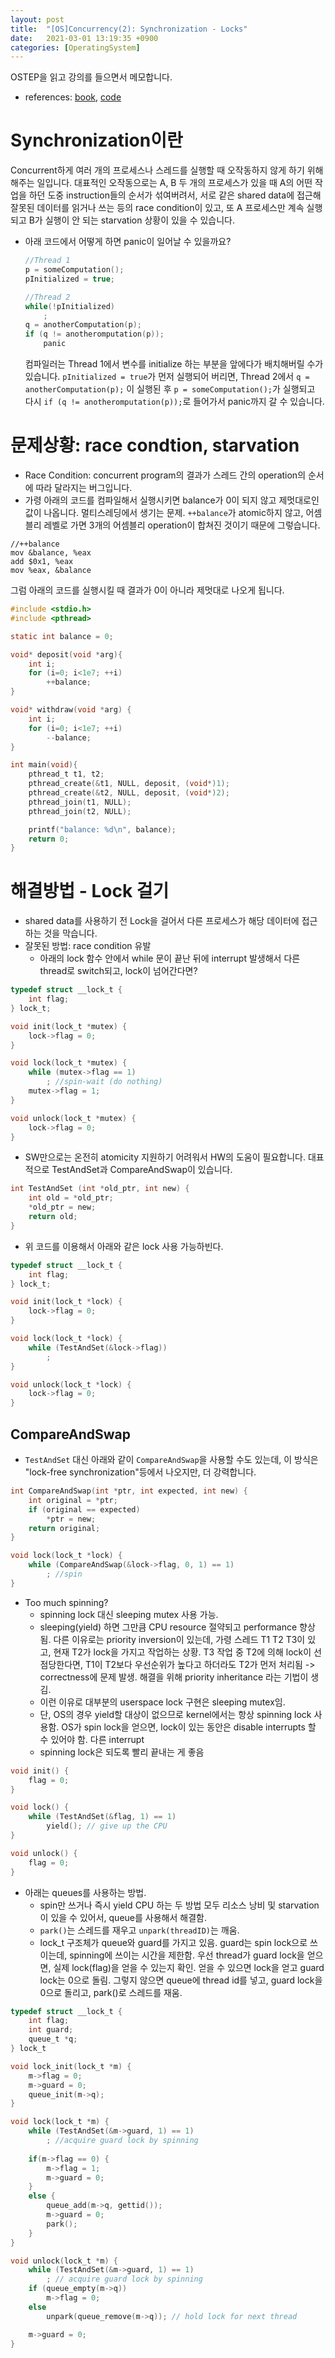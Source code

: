 ```yaml
---
layout: post
title:  "[OS]Concurrency(2): Synchronization - Locks"
date:   2021-03-01 13:19:35 +0900
categories: [OperatingSystem]
---
```


OSTEP을 읽고 강의를 들으면서 메모합니다.

- references: [book](), [code](https://github.com/remzi-arpacidusseau/ostep-code/tree/master/threads-locks)

# Synchronization이란
Concurrent하게 여러 개의 프로세스나 스레드를 실행할 때 오작동하지 않게 하기 위해 해주는 일입니다. 대표적인 오작동으로는 A, B 두 개의 프로세스가 있을 때 A의 어떤 작업을 하던 도중 instruction들의 순서가 섞여버려서, 서로 같은 shared data에 접근해 잘못된 데이터를 읽거나 쓰는 등의 race condition이 있고, 또 A 프로세스만 계속 실행되고 B가 실행이 안 되는 starvation 상황이 있을 수 있습니다. 

- 아래 코드에서 어떻게 하면 panic이 일어날 수 있을까요? 
    ```C
    //Thread 1
    p = someComputation();
    pInitialized = true;

    //Thread 2
    while(!pInitialized)
        ;
    q = anotherComputation(p);
    if (q != anotheromputation(p));
        panic
    ```
    컴파일러는 Thread 1에서 변수를 initialize 하는 부분을 앞에다가 배치해버릴 수가 있습니다. `pInitialized = true`가 먼저 실행되어 버리면, Thread 2에서 `q = anotherComputation(p);` 이 실행된 후 `p = someComputation();`가 실행되고 다시 `if (q != anotheromputation(p));`로 들어가서 panic까지 갈 수 있습니다. 

# 문제상황: race condtion, starvation

- Race Condition: concurrent program의 결과가 스레드 간의 operation의 순서에 따라 달라지는 버그입니다. 
- 가령 아래의 코드를 컴파일해서 실행시키면 balance가 0이 되지 않고 제멋대로인 값이 나옵니다. 멀티스레딩에서 생기는 문제. `++balance`가 atomic하지 않고, 어셈블리 레벨로 가면 3개의 어셈블리 operation이 합쳐진 것이기 때문에 그렇습니다. 

```assembly
//++balance
mov &balance, %eax
add $0x1, %eax
mov %eax, &balance
```

그럼 아래의 코드를 실행시킬 때 결과가 0이 아니라 제멋대로 나오게 됩니다. 

```C
#include <stdio.h>
#include <pthread>

static int balance = 0;

void* deposit(void *arg){
    int i;
    for (i=0; i<1e7; ++i)
        ++balance;
}

void* withdraw(void *arg) {
    int i;
    for (i=0; i<1e7; ++i)
        --balance;
}

int main(void){
    pthread_t t1, t2;
    pthread_create(&t1, NULL, deposit, (void*)1);
    pthread_create(&t2, NULL, deposit, (void*)2);
    pthread_join(t1, NULL);
    pthread_join(t2, NULL);

    printf("balance: %d\n", balance);
    return 0;
}
```


# 해결방법 - Lock 걸기
- shared data를 사용하기 전 Lock을 걸어서 다른 프로세스가 해당 데이터에 접근하는 것을 막습니다.  
- 잘못된 방법: race condition 유발
  - 아래의 lock 함수 안에서 while 문이 끝난 뒤에 interrupt 발생해서 다른 thread로 switch되고, lock이 넘어간다면? 


```C
typedef struct __lock_t {
    int flag;
} lock_t;

void init(lock_t *mutex) {
    lock->flag = 0;
}

void lock(lock_t *mutex) {
    while (mutex->flag == 1) 
        ; //spin-wait (do nothing)
    mutex->flag = 1;
}

void unlock(lock_t *mutex) {
    lock->flag = 0;
}
```

- SW만으로는 온전히 atomicity 지원하기 어려워서 HW의 도움이 필요합니다. 대표적으로 TestAndSet과 CompareAndSwap이 있습니다.  

```C
int TestAndSet (int *old_ptr, int new) {
    int old = *old_ptr;
    *old_ptr = new;
    return old;
}
```

- 위 코드를 이용해서 아래와 같은 lock 사용 가능하빈다. 

```C
typedef struct __lock_t {
    int flag;
} lock_t;

void init(lock_t *lock) {
    lock->flag = 0;
}

void lock(lock_t *lock) {
    while (TestAndSet(&lock->flag)) 
        ;
}

void unlock(lock_t *lock) {
    lock->flag = 0;
}
```



## CompareAndSwap
- `TestAndSet` 대신 아래와 같이 `CompareAndSwap`을 사용할 수도 있는데, 이 방식은 "lock-free synchronization"등에서 나오지만, 더 강력합니다.

```C
int CompareAndSwap(int *ptr, int expected, int new) {
    int original = *ptr;
    if (original == expected)
        *ptr = new;
    return original;
}
```

```C
void lock(lock_t *lock) {
    while (CompareAndSwap(&lock->flag, 0, 1) == 1)
        ; //spin
}
```

- Too much spinning? 
  - spinning lock 대신 sleeping mutex 사용 가능. 
  - sleeping(yield) 하면 그만큼 CPU resource 절약되고 performance 향상됨. 다른 이유로는 priority inversion이 있는데, 가령 스레드 T1 T2 T3이 있고, 현재 T2가 lock을 가지고 작업하는 상황. T3 작업 중 T2에 의해 lock이 선점당한다면, T1이 T2보다 우선순위가 높다고 하더라도 T2가 먼저 처리됨 -> correctness에 문제 발생. 해결을 위해 priority inheritance 라는 기법이 생김. 
  - 이런 이유로 대부분의 userspace lock 구현은 sleeping mutex임. 
  - 단, OS의 경우 yield할 대상이 없으므로 kernel에서는 항상 spinning lock 사용함. OS가 spin lock을 얻으면, lock이 있는 동안은 disable interrupts 할 수 있어야 함. 다른 interrupt
  - spinning lock은 되도록 빨리 끝내는 게 좋음

```C
void init() {
    flag = 0;
}

void lock() {
    while (TestAndSet(&flag, 1) == 1)
        yield(); // give up the CPU
}

void unlock() {
    flag = 0;
}
```

- 아래는 queues를 사용하는 방법. 
  - spin만 쓰거나 즉시 yield CPU 하는 두 방법 모두 리소스 낭비 및 starvation이 있을 수 있어서, queue를 사용해서 해결함. 
  - `park()`는 스레드를 재우고 `unpark(threadID)`는 깨움. 
  - lock_t 구조체가 queue와 guard를 가지고 있음. guard는 spin lock으로 쓰이는데, spinning에 쓰이는 시간을 제한함. 우선 thread가 guard lock을 얻으면, 실제 lock(flag)을 얻을 수 있는지 확인. 얻을 수 있으면 lock을 얻고 guard lock는 0으로 돌림. 그렇지 않으면 queue에 thread id를 넣고, guard lock을 0으로 돌리고, park()로 스레드를 재움. 
  

```C
typedef struct __lock_t {
    int flag;
    int guard;
    queue_t *q;
} lock_t

void lock_init(lock_t *m) {
    m->flag = 0;
    m->guard = 0;
    queue_init(m->q);
}

void lock(lock_t *m) {
    while (TestAndSet(&m->guard, 1) == 1)
        ; //acquire guard lock by spinning
    
    if(m->flag == 0) {
        m->flag = 1;
        m->guard = 0;
    }
    else {
        queue_add(m->q, gettid());
        m->guard = 0;
        park();
    }
}

void unlock(lock_t *m) {
    while (TestAndSet(&m->guard, 1) == 1)
        ; // acquire guard lock by spinning
    if (queue_empty(m->q)) 
        m->flag = 0;
    else
        unpark(queue_remove(m->q)); // hold lock for next thread

    m->guard = 0;
}
```